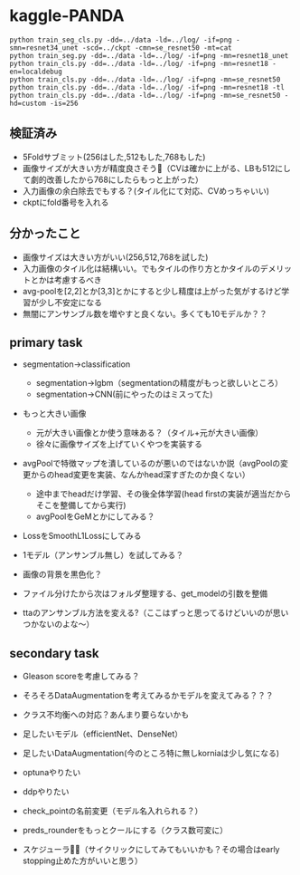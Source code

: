 # kaggle-PANDA

```
python train_seg_cls.py -dd=../data -ld=../log/ -if=png -smn=resnet34_unet -scd=../ckpt -cmn=se_resnet50 -mt=cat
python train_seg.py -dd=../data -ld=../log/ -if=png -mn=resnet18_unet
python train_cls.py -dd=../data -ld=../log/ -if=png -mn=resnet18 -en=localdebug
python train_cls.py -dd=../data -ld=../log/ -if=png -mn=se_resnet50
python train_cls.py -dd=../data -ld=../log/ -if=png -mn=resnet18 -tl
python train_cls.py -dd=../data -ld=../log/ -if=png -mn=se_resnet50 -hd=custom -is=256
```

## 検証済み
* 5Foldサブミット(256はした,512もした,768もした)
* 画像サイズが大きい方が精度良さそう（CVは確かに上がる、LBも512にして劇的改善したから768にしたらもっと上がった）
* 入力画像の余白除去でもする？(タイル化にて対応、CVめっちゃいい)
* ckptにfold番号を入れる


## 分かったこと
* 画像サイズは大きい方がいい(256,512,768を試した)
* 入力画像のタイル化は結構いい。でもタイルの作り方とかタイルのデメリットとかは考慮するべき
* avg-poolを[2,2]とか[3,3]とかにすると少し精度は上がった気がするけど学習が少し不安定になる
* 無闇にアンサンブル数を増やすと良くない。多くても10モデルか？？


## primary task
* segmentation→classification
    * segmentation→lgbm（segmentationの精度がもっと欲しいところ）
    * segmentation→CNN(前にやったのはミスってた)
* もっと大きい画像
    * 元が大きい画像とか使う意味ある？（タイル+元が大きい画像）
    * 徐々に画像サイズを上げていくやつを実装する


* avgPoolで特徴マップを潰しているのが悪いのではないか説（avgPoolの変更からのhead変更を実装、なんかhead深すぎたのか良くない）
    * 途中までheadだけ学習、その後全体学習(head firstの実装が適当だからそこを整備してから実行)
    * avgPoolをGeMとかにしてみる？
* LossをSmoothL1Lossにしてみる
* 1モデル（アンサンブル無し）を試してみる？

* 画像の背景を黒色化？
* ファイル分けたから次はフォルダ整理する、get_modelの引数を整備
* ttaのアンサンブル方法を変える?（ここはずっと思ってるけどいいのが思いつかないのよな〜）

## secondary task
* Gleason scoreを考慮してみる？
* そろそろDataAugmentationを考えてみるかモデルを変えてみる？？？
* クラス不均衡への対応？あんまり要らないかも
* 足したいモデル（efficientNet、DenseNet）
* 足したいDataAugmentation(今のところ特に無しkorniaは少し気になる)
* optunaやりたい
* ddpやりたい
* check_pointの名前変更（モデル名入れられる？）
* preds_rounderをもっとクールにする（クラス数可変に）


* スケジューラ（サイクリックにしてみてもいいかも？その場合はearly stopping止めた方がいいと思う）

